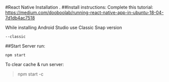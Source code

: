 #React Native Installation
.
##Install instructions:
Complete this tutorial:
https://medium.com/dooboolab/running-react-native-app-in-ubuntu-18-04-7d1db4ac7518

While installing Android Studio use  Classic Snap version

	--classic 
##Start Server
run: 

	npm start
To clear cache & run server:

>npm start -c